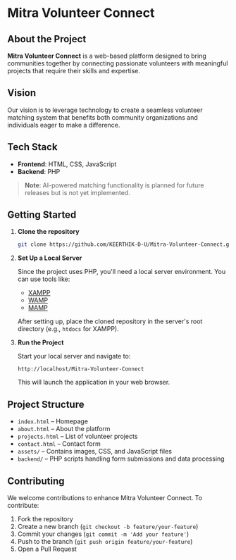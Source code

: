 
# Mitra Volunteer Connect

## About the Project

**Mitra Volunteer Connect** is a web-based platform designed to bring communities together by connecting passionate volunteers with meaningful projects that require their skills and expertise.

## Vision

Our vision is to leverage technology to create a seamless volunteer matching system that benefits both community organizations and individuals eager to make a difference.

## Tech Stack

- **Frontend**: HTML, CSS, JavaScript
- **Backend**: PHP

> **Note**: AI-powered matching functionality is planned for future releases but is not yet implemented.

## Getting Started

1. **Clone the repository**
   ```bash
   git clone https://github.com/KEERTHIK-D-U/Mitra-Volunteer-Connect.git
   ```

2. **Set Up a Local Server**

   Since the project uses PHP, you'll need a local server environment. You can use tools like:

   - [XAMPP](https://www.apachefriends.org/index.html)
   - [WAMP](https://www.wampserver.com/en/)
   - [MAMP](https://www.mamp.info/en/)

   After setting up, place the cloned repository in the server's root directory (e.g., `htdocs` for XAMPP).

3. **Run the Project**

   Start your local server and navigate to:

   ```
   http://localhost/Mitra-Volunteer-Connect
   ```

   This will launch the application in your web browser.

## Project Structure

- `index.html` – Homepage
- `about.html` – About the platform
- `projects.html` – List of volunteer projects
- `contact.html` – Contact form
- `assets/` – Contains images, CSS, and JavaScript files
- `backend/` – PHP scripts handling form submissions and data processing

## Contributing

We welcome contributions to enhance Mitra Volunteer Connect. To contribute:

1. Fork the repository
2. Create a new branch (`git checkout -b feature/your-feature`)
3. Commit your changes (`git commit -m 'Add your feature'`)
4. Push to the branch (`git push origin feature/your-feature`)
5. Open a Pull Request
